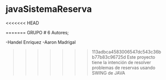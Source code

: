# javaSistemaReserva
<<<<<<< HEAD


=======
GRUPO # 6
Autores;

-Handel Enriquez
-Aaron Madrigal
>>>>>>> 113adbca4583006547dc543c36bb77b83c96725d
Este proyecto tiene la intención de resolver problemas de reservas usando SWING de JAVA
